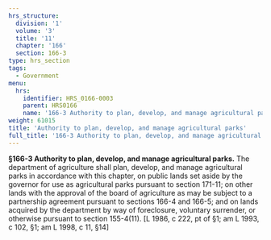 ```yaml
---
hrs_structure:
  division: '1'
  volume: '3'
  title: '11'
  chapter: '166'
  section: 166-3
type: hrs_section
tags:
  - Government
menu:
  hrs:
    identifier: HRS_0166-0003
    parent: HRS0166
    name: '166-3 Authority to plan, develop, and manage agricultural parks'
weight: 61015
title: 'Authority to plan, develop, and manage agricultural parks'
full_title: '166-3 Authority to plan, develop, and manage agricultural parks'
---
```

**§166-3 Authority to plan, develop, and manage agricultural parks.** The department of agriculture shall plan, develop, and manage agricultural parks in accordance with this chapter, on public lands set aside by the governor for use as agricultural parks pursuant to section 171-11; on other lands with the approval of the board of agriculture as may be subject to a partnership agreement pursuant to sections 166-4 and 166-5; and on lands acquired by the department by way of foreclosure, voluntary surrender, or otherwise pursuant to section 155-4(11). [L 1986, c 222, pt of §1; am L 1993, c 102, §1; am L 1998, c 11, §14]